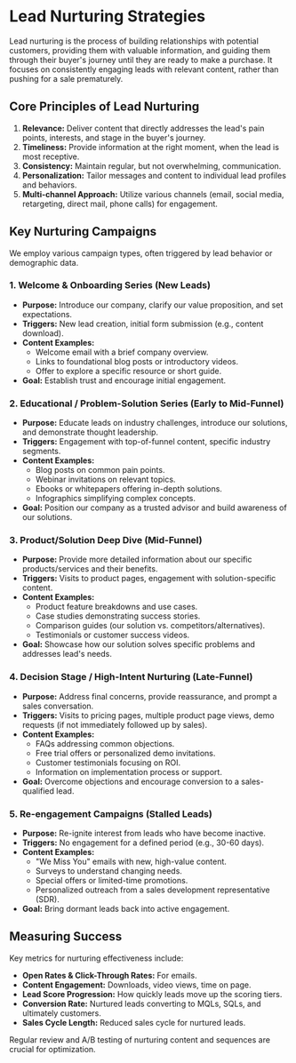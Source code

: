 # Lead Nurturing Strategies

Lead nurturing is the process of building relationships with potential customers, providing them with valuable information, and guiding them through their buyer's journey until they are ready to make a purchase. It focuses on consistently engaging leads with relevant content, rather than pushing for a sale prematurely.

## Core Principles of Lead Nurturing

1.  **Relevance:** Deliver content that directly addresses the lead's pain points, interests, and stage in the buyer's journey.
2.  **Timeliness:** Provide information at the right moment, when the lead is most receptive.
3.  **Consistency:** Maintain regular, but not overwhelming, communication.
4.  **Personalization:** Tailor messages and content to individual lead profiles and behaviors.
5.  **Multi-channel Approach:** Utilize various channels (email, social media, retargeting, direct mail, phone calls) for engagement.

## Key Nurturing Campaigns

We employ various campaign types, often triggered by lead behavior or demographic data.

### 1. Welcome & Onboarding Series (New Leads)

* **Purpose:** Introduce our company, clarify our value proposition, and set expectations.
* **Triggers:** New lead creation, initial form submission (e.g., content download).
* **Content Examples:**
    * Welcome email with a brief company overview.
    * Links to foundational blog posts or introductory videos.
    * Offer to explore a specific resource or short guide.
* **Goal:** Establish trust and encourage initial engagement.

### 2. Educational / Problem-Solution Series (Early to Mid-Funnel)

* **Purpose:** Educate leads on industry challenges, introduce our solutions, and demonstrate thought leadership.
* **Triggers:** Engagement with top-of-funnel content, specific industry segments.
* **Content Examples:**
    * Blog posts on common pain points.
    * Webinar invitations on relevant topics.
    * Ebooks or whitepapers offering in-depth solutions.
    * Infographics simplifying complex concepts.
* **Goal:** Position our company as a trusted advisor and build awareness of our solutions.

### 3. Product/Solution Deep Dive (Mid-Funnel)

* **Purpose:** Provide more detailed information about our specific products/services and their benefits.
* **Triggers:** Visits to product pages, engagement with solution-specific content.
* **Content Examples:**
    * Product feature breakdowns and use cases.
    * Case studies demonstrating success stories.
    * Comparison guides (our solution vs. competitors/alternatives).
    * Testimonials or customer success videos.
* **Goal:** Showcase how our solution solves specific problems and addresses lead's needs.

### 4. Decision Stage / High-Intent Nurturing (Late-Funnel)

* **Purpose:** Address final concerns, provide reassurance, and prompt a sales conversation.
* **Triggers:** Visits to pricing pages, multiple product page views, demo requests (if not immediately followed up by sales).
* **Content Examples:**
    * FAQs addressing common objections.
    * Free trial offers or personalized demo invitations.
    * Customer testimonials focusing on ROI.
    * Information on implementation process or support.
* **Goal:** Overcome objections and encourage conversion to a sales-qualified lead.

### 5. Re-engagement Campaigns (Stalled Leads)

* **Purpose:** Re-ignite interest from leads who have become inactive.
* **Triggers:** No engagement for a defined period (e.g., 30-60 days).
* **Content Examples:**
    * "We Miss You" emails with new, high-value content.
    * Surveys to understand changing needs.
    * Special offers or limited-time promotions.
    * Personalized outreach from a sales development representative (SDR).
* **Goal:** Bring dormant leads back into active engagement.

## Measuring Success

Key metrics for nurturing effectiveness include:

* **Open Rates & Click-Through Rates:** For emails.
* **Content Engagement:** Downloads, video views, time on page.
* **Lead Score Progression:** How quickly leads move up the scoring tiers.
* **Conversion Rate:** Nurtured leads converting to MQLs, SQLs, and ultimately customers.
* **Sales Cycle Length:** Reduced sales cycle for nurtured leads.

Regular review and A/B testing of nurturing content and sequences are crucial for optimization.